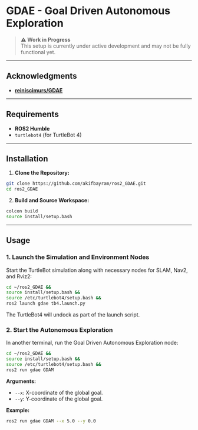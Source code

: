 # GDAE - Goal Driven Autonomous Exploration

> **⚠️ Work in Progress**  
> This setup is currently under active development and may not be fully functional yet.

---

## Acknowledgments

 - [**reiniscimurs/GDAE**](https://github.com/reiniscimurs/GDAE)
 
---

## Requirements

- **ROS2 Humble**
- `turtlebot4` (for TurtleBot 4)

---

## Installation

1. **Clone the Repository:**

```bash
git clone https://github.com/akifbayram/ros2_GDAE.git
cd ros2_GDAE
```

2. **Build and Source Workspace:**

```bash
colcon build
source install/setup.bash
```

---

## Usage

### 1. **Launch the Simulation and Environment Nodes**

Start the TurtleBot simulation along with necessary nodes for SLAM, Nav2, and Rviz2:

```bash
cd ~/ros2_GDAE &&
source install/setup.bash &&
source /etc/turtlebot4/setup.bash &&
ros2 launch gdae tb4.launch.py 
```

The TurtleBot4 will undock as part of the launch script.

### 2. **Start the Autonomous Exploration**

In another terminal, run the Goal Driven Autonomous Exploration node:

```bash
cd ~/ros2_GDAE &&
source install/setup.bash &&
source /etc/turtlebot4/setup.bash &&
ros2 run gdae GDAM
```

**Arguments:**
- `--x`: X-coordinate of the global goal.
- `--y`: Y-coordinate of the global goal.

**Example:**

```bash
ros2 run gdae GDAM --x 5.0 --y 0.0
```